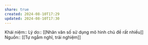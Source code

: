 ```yaml
---
share: true
created: 2024-08-10T17:29
updated: 2024-08-10T17:30
---
```

Khái niệm:: 
Lý do:: [[Nhân văn số sử dụng mô hình chủ đề rất nhiều]]
Nguồn:: [[Tự ngẫm nghĩ, trải nghiệm]]